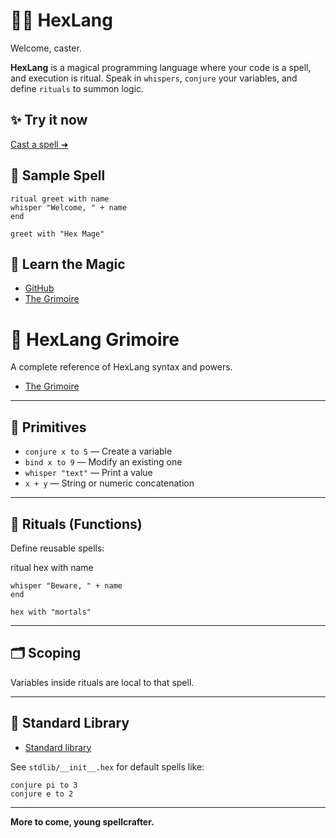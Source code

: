 # 🧙‍♀️ HexLang

Welcome, caster.

**HexLang** is a magical programming language where your code is a spell, and execution is ritual. Speak in `whispers`, `conjure` your variables, and define `rituals` to summon logic.

## ✨ Try it now
[Cast a spell ➜](./demo.html)

## 🔮 Sample Spell
```
ritual greet with name
whisper "Welcome, " + name
end

greet with "Hex Mage"
```

## 📖 Learn the Magic
- [GitHub](https://github.com/HexCodeLang/hexlang)
- [The Grimoire](./grimorie.md)
# 📜 HexLang Grimoire

A complete reference of HexLang syntax and powers.
- [The Grimoire](./grimorie.md)
---

## 🔧 Primitives

- `conjure x to 5` — Create a variable
- `bind x to 9` — Modify an existing one
- `whisper "text"` — Print a value
- `x + y` — String or numeric concatenation

---

## 🔮 Rituals (Functions)

Define reusable spells:

ritual hex with name
```
whisper "Beware, " + name
end

hex with "mortals"
```
---

## 🗂️ Scoping

Variables inside rituals are local to that spell.

---

## 🧪 Standard Library
- [Standard library](../stdlib/__init__.hex)

See `stdlib/__init__.hex` for default spells like:

`conjure pi to 3`<br>
`conjure e to 2`

---

**More to come, young spellcrafter.**
